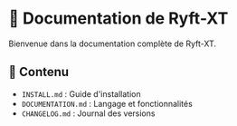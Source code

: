 # 📖 Documentation de Ryft-XT

Bienvenue dans la documentation complète de Ryft-XT.

## 📂 Contenu
- `INSTALL.md` : Guide d'installation
- `DOCUMENTATION.md` : Langage et fonctionnalités
- `CHANGELOG.md` : Journal des versions
